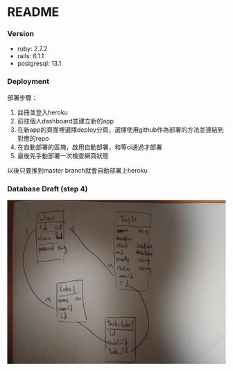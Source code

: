 # README
### Version
* ruby: 2.7.2
* rails: 6.1.1
* postgresql: 13.1

### Deployment
部署步驟：
1. 註冊並登入heroku
2. 前往個人dashboard並建立新的app
3. 在新app的頁面裡選擇deploy分頁，選擇使用github作為部署的方法並連結到對應的repo
4. 在自動部署的區塊，啟用自動部署，和等ci通過才部署
5. 最後先手動部署一次檢查網頁狀態

以後只要推到master branch就會自動部署上heroku

### Database Draft (step 4)
![img](./database_draft.jpg?raw=true)
